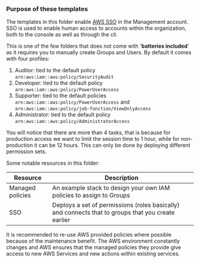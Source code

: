 ### Purpose of these templates
The templates in this folder enable [AWS SSO](https://docs.aws.amazon.com/singlesignon/latest/userguide/what-is.html) in the Management account. SSO is used to enable human access to accounts within the organization, both to the console as well as through the cli. 

This is one of the few folders that does not come with '**batteries included**' as it requires you to manually create Groups and Users. By default it comes with four profiles:
1. Auditor: tied to the default policy `arn:aws:iam::aws:policy/SecurityAudit`
2. Developer: tied to the default policy `arn:aws:iam::aws:policy/PowerUserAccess`
3. Supporter: tied to the default policies `arn:aws:iam::aws:policy/PowerUserAccess` and `arn:aws:iam::aws:policy/job-function/ViewOnlyAccess`
4. Administrator: tied to the default policy `arn:aws:iam::aws:policy/AdministratorAccess`

You will notice that there are more than 4 tasks, that is because for production access we want to limit the session time to 1 hour, while for non-production it can be 12 hours. This can only be done by deploying different permission sets.

Some notable resources in this folder:

| Resource | Description |
| - | - |
| Managed policies | An example stack to design your own IAM policies to assign to Groups |
| SSO | Deploys a set of permissions (roles basically) and connects that to groups that you create earlier |

It is recommended to re-use AWS provided policies where possible because of the maintenance benefit. The AWS environment constantly changes and AWS ensures that the managed policies they provide give access to new AWS Services and new actions within existing services.

